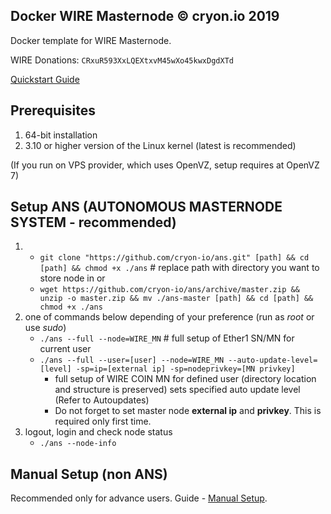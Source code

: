 ## Docker WIRE Masternode © cryon.io 2019

Docker template for WIRE Masternode.


WIRE Donations: `CRxuR593XxLQEXtxvM45wXo45kwxDgdXTd`

[Quickstart Guide](https://github.com/cryon-io/docker-wire-mn/wiki/Quickstart---ANS)

## Prerequisites 

1. 64-bit installation
2. 3.10 or higher version of the Linux kernel (latest is recommended)

(If you run on VPS provider, which uses OpenVZ, setup requires at OpenVZ 7)

## Setup ANS (AUTONOMOUS MASTERNODE SYSTEM - recommended)

1. - `git clone "https://github.com/cryon-io/ans.git" [path] && cd [path] && chmod +x ./ans` # replace path with directory you want to store node in
   or 
   - `wget https://github.com/cryon-io/ans/archive/master.zip && unzip -o master.zip && mv ./ans-master [path] && cd [path] && chmod +x ./ans`
2. one of commands below depending of your preference (run as *root* or use *sudo*)
    - `./ans --full --node=WIRE_MN` # full setup of Ether1 SN/MN for current user
    - `./ans --full --user=[user] --node=WIRE_MN --auto-update-level=[level] -sp=ip=[external ip] -sp=nodeprivkey=[MN privkey]` 
        * full setup of WIRE COIN MN for defined user (directory location and structure is preserved) sets specified auto update level (Refer to Autoupdates)
        * Do not forget to set master node **external ip** and **privkey**. This is required only first time.
3.  logout, login and check node status
    - `./ans --node-info`

## Manual Setup (non ANS)

Recommended only for advance users. Guide - [Manual Setup](https://github.com/cryon-io/docker-wire-mn/wiki/Manual-Setup).
